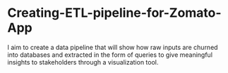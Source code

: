 # Creating-ETL-pipeline-for-Zomato-App
I aim to create a data pipeline that will show how raw inputs are churned into databases and extracted in the form of queries to give meaningful insights to stakeholders through a visualization tool.
